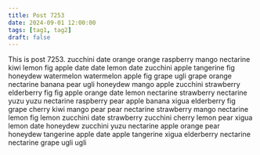 ```yaml
---
title: Post 7253
date: 2024-09-01 12:00:00
tags: [tag1, tag2]
draft: false
---
```

This is post 7253.
zucchini
date
orange
orange
raspberry
mango
nectarine
kiwi
lemon
fig
apple
date
date
lemon
date
zucchini
apple
tangerine
fig
honeydew
watermelon
watermelon
apple
fig
grape
ugli
grape
orange
nectarine
banana
pear
ugli
honeydew
mango
apple
zucchini
strawberry
elderberry
fig
fig
apple
orange
date
lemon
nectarine
strawberry
nectarine
yuzu
yuzu
nectarine
raspberry
pear
apple
banana
xigua
elderberry
fig
grape
cherry
kiwi
mango
pear
pear
nectarine
strawberry
mango
nectarine
lemon
fig
lemon
zucchini
date
strawberry
zucchini
cherry
lemon
pear
xigua
lemon
date
honeydew
zucchini
yuzu
nectarine
apple
orange
pear
honeydew
tangerine
apple
date
apple
tangerine
xigua
elderberry
nectarine
nectarine
grape
ugli
ugli
